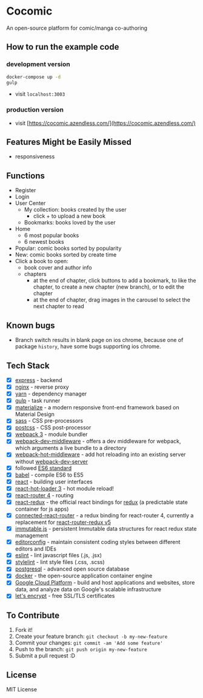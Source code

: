 # Cocomic

An open-source platform for comic/manga co-authoring

## How to run the example code

### development version

```bash
docker-compose up -d
gulp
```

* visit `localhost:3003`

### production version

* visit [https://cocomic.azendless.com/](https://cocomic.azendless.com/)

## Features Might be Easily Missed

* responsiveness

## Functions

* Register
* Login
* User Center
  * My collection: books created by the user
    * click + to upload a new book
  * Bookmarks: books loved by the user
* Home
  * 6 most popular books
  * 6 newest books
* Popular: comic books sorted by popularity
* New: comic books sorted by create time
* Click a book to open:
  * book cover and author info
  * chapters
    * at the end of chapter, click buttons to add a bookmark, to like the chapter, to create a new chapter (new branch), or to edit the chapter
    * at the end of chapter, drag images in the carousel to select the next chapter to read

## Known bugs

* Branch switch results in blank page on ios chrome, because one of package `history`, have some bugs supporting ios chrome.

## Tech Stack

* [x] [express](http://expressjs.com/) - backend
* [x] [nginx](https://www.nginx.com/) - reverse proxy
* [x] [yarn](https://github.com/yarnpkg/yarn) - dependency manager
* [x] [gulp](https://github.com/gulpjs/gulp) - task runner
* [x] [materialize](http://materializecss.com/) - a modern responsive front-end framework based on Material Design
* [x] [sass](https://github.com/sass/sass) - CSS pre-processors
* [x] [postcss](https://github.com/postcss/postcss) - CSS post-processor
* [x] [webpack 3](https://github.com/webpack/webpack) - module bundler
* [x] [webpack-dev-middleware](https://github.com/webpack/webpack-dev-middleware) - offers a dev middleware for webpack, which arguments a live bundle to a directory
* [x] [webpack-hot-middleware](https://github.com/glenjamin/webpack-hot-middleware) - add hot reloading into an existing server without [webpack-dev-server](https://github.com/webpack/webpack-dev-server)
* [x] followed [ES6 standard](https://github.com/lukehoban/es6features)
* [x] [babel](https://babeljs.io/) - compile ES6 to ES5
* [x] [react](https://facebook.github.io/react/) - building user interfaces
* [x] [react-hot-loader 3](https://github.com/gaearon/react-hot-loader) - hot module reload!
* [x] [react-router 4](https://github.com/ReactTraining/react-router) - routing
* [x] [react-redux](https://github.com/reactjs/react-redux) - the official react bindings for [redux](https://github.com/reactjs/redux) (a predictable state container for js apps)
* [x] [connected-react-router](https://github.com/supasate/connected-react-router) - a redux binding for react-router 4, currently a replacement for [react-router-redux v5](https://github.com/ReactTraining/react-router/tree/master/packages/react-router-redux)
* [x] [immutable.js](https://github.com/facebook/immutable-js/) - persistent Immutable data structures for react redux state management
* [x] [editorconfig](http://editorconfig.org/) - maintain consistent coding styles between different editors and IDEs
* [x] [eslint](http://eslint.org/) - lint javascript files (.js, .jsx)
* [x] [stylelint](https://stylelint.io/) - lint style files (.css, .scss)
* [x] [postgresql](https://www.postgresql.org/) - advanced open source database
* [x] [docker](https://github.com/docker/docker) - the open-source application container engine
* [x] [Google Cloud Platform](https://cloud.google.com/) - build and host applications and websites, store data, and analyze data on Google's scalable infrastructure
* [x] [let's encrypt](https://letsencrypt.org/) - free SSL/TLS certificates

## To Contribute

1. Fork it!
1. Create your feature branch: `git checkout -b my-new-feature`
1. Commit your changes: `git commit -am 'Add some feature'`
1. Push to the branch: `git push origin my-new-feature`
1. Submit a pull request :D

## License

MIT License
